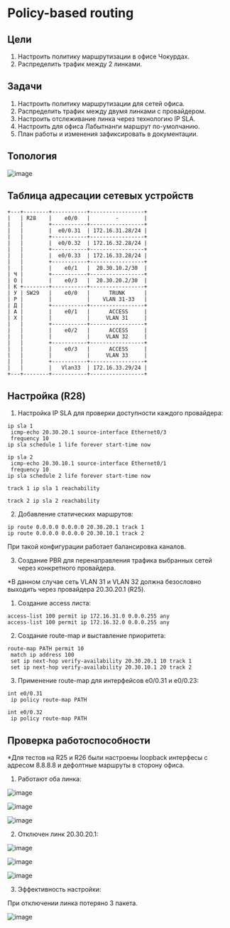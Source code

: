 # Policy-based routing
## Цели
1. Настроить политику маршрутизации в офисе Чокурдах.  
2. Распределить трафик между 2 линками.  

## Задачи 
1. Настроить политику маршрутизации для сетей офиса.  
2. Распределить трафик между двумя линками с провайдером.  
3. Настроить отслеживание линка через технологию IP SLA.  
4. Настроить для офиса Лабытнанги маршрут по-умолчанию.  
5. План работы и изменения зафиксировать в документации.

## Топология

![image](https://github.com/a-trubin/OTUS-Network-engineer/assets/130133180/fcc06ee8-7d75-486c-b6e0-79f16ee22fcd)

## Таблица адресации сетевых устройств
```
+---+--------+-----------+-----------------+
|   | R28    |    e0/0   |        -        |
|   |        +-----------+-----------------+
|   |        |  e0/0.31  | 172.16.31.28/24 |
|   |        +-----------+-----------------+
|   |        |  e0/0.32  | 172.16.32.28/24 |
|   |        +-----------+-----------------+
|   |        |  e0/0.33  | 172.16.33.28/24 |
|   |        +-----------+-----------------+
|   |        |    e0/1   |  20.30.10.2/30  |
| Ч |        +-----------+-----------------+
| О |        |    e0/3   |  20.30.20.2/30  |
| К +--------+-----------+-----------------+
| У | SW29   |    e0/0   |      TRUNK      |
| Р |        |           |    VLAN 31-33   |
| Д |        +-----------+-----------------+
| А |        |    e0/1   |      ACCESS     |
| Х |        |           |     VLAN 31     |
|   |        +-----------+-----------------+
|   |        |    e0/2   |      ACCESS     |
|   |        |           |     VLAN 32     |
|   |        +-----------+-----------------+
|   |        |    e0/3   |      ACCESS     |
|   |        |           |     VLAN 33     |
|   |        +-----------+-----------------+
|   |        |   Vlan33  | 172.16.33.29/24 |
+---+--------+-----------+-----------------+
```
## Настройка (R28)

1. Настройка IP SLA для проверки доступности каждого провайдера:  

```
ip sla 1
 icmp-echo 20.30.20.1 source-interface Ethernet0/3
 frequency 10
ip sla schedule 1 life forever start-time now

ip sla 2
 icmp-echo 20.30.10.1 source-interface Ethernet0/1
 frequency 10
ip sla schedule 2 life forever start-time now

track 1 ip sla 1 reachability

track 2 ip sla 2 reachability

```
2. Добавление статических маршрутов:

```
ip route 0.0.0.0 0.0.0.0 20.30.20.1 track 1
ip route 0.0.0.0 0.0.0.0 20.30.10.1 track 2
```

При такой конфигурации работает балансировка каналов.

3. Создание PBR для перенаправления трафика выбранных сетей через конкретного провайдера.  

*В данном случае сеть VLAN 31 и VLAN 32 должна безословно выходить через провайдера 20.30.20.1 (R25).

1) Создание access листа:  

```
access-list 100 permit ip 172.16.31.0 0.0.0.255 any
access-list 100 permit ip 172.16.32.0 0.0.0.255 any
```
2) Создание route-map и выставление приоритета:

```
route-map PATH permit 10
 match ip address 100
 set ip next-hop verify-availability 20.30.20.1 10 track 1
 set ip next-hop verify-availability 20.30.10.1 20 track 2
```
3) Применение route-map для интерфейсов e0/0.31 и e0/0.23:  

```
int e0/0.31
 ip policy route-map PATH

int e0/0.32
 ip policy route-map PATH
```

## Проверка работоспособности

*Для тестов на R25 и R26 были настроены loopback интерфесы с адресом 8.8.8.8 и дефолтные маршруты в сторону офиса.

1. Работают оба линка:  

![image](https://github.com/a-trubin/OTUS-Network-engineer/assets/130133180/c33e57ea-ace7-4b9c-8fc7-7fcbdd09e228)

![image](https://github.com/a-trubin/OTUS-Network-engineer/assets/130133180/a9a273b9-72b7-4d17-b003-e24b454b45f6)

![image](https://github.com/a-trubin/OTUS-Network-engineer/assets/130133180/4f3421bd-c2c5-40b7-bbd2-2e797dcafcbc)

2. Отключен линк 20.30.20.1:

![image](https://github.com/a-trubin/OTUS-Network-engineer/assets/130133180/cea48721-8e34-45bc-8acf-634403bc656f)

![image](https://github.com/a-trubin/OTUS-Network-engineer/assets/130133180/3dbb273b-b37b-48ee-b3f8-db16d71fff5a)

![image](https://github.com/a-trubin/OTUS-Network-engineer/assets/130133180/928704fd-1fab-4a3c-bd82-c56e40b09876)

3. Эффективность настройки:
  
При отключении линка потеряно 3 пакета.

![image](https://github.com/a-trubin/OTUS-Network-engineer/assets/130133180/81e450ca-f165-4d25-b74a-df8f1b50b768)



